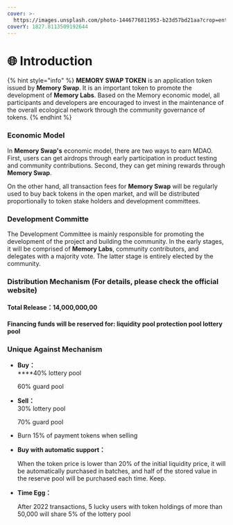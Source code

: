 ```yaml
---
cover: >-
  https://images.unsplash.com/photo-1446776811953-b23d57bd21aa?crop=entropy&cs=srgb&fm=jpg&ixid=MnwxOTcwMjR8MHwxfHNlYXJjaHw5fHxzcGFjZXxlbnwwfHx8fDE2NTIyOTk0MzA&ixlib=rb-1.2.1&q=85
coverY: 1827.8113509192644
---
```


# 🌐 Introduction

{% hint style="info" %}
**MEMORY SWAP TOKEN** is an application token issued by **Memory Swap**. It is an important token to promote the development of **Memory Labs**. Based on the Memory economic model, all participants and developers are encouraged to invest in the maintenance of the overall ecological network through the community governance of tokens.
{% endhint %}

### Economic Model

In **Memory Swap's** economic model, there are two ways to earn MDAO. First, users can get airdrops through early participation in product testing and community contributions. Second, they can get mining rewards through **Memory Swap**.

On the other hand, all transaction fees for **Memory Swap** will be regularly used to buy back tokens in the open market, and will be distributed proportionally to token stake holders and development committees.

### Development Committe

The Development Committee is mainly responsible for promoting the development of the project and building the community. In the early stages, it will be comprised of **Memory Labs**, community contributors, and delegates with a majority vote. The latter stage is entirely elected by the community.

### Distribution Mechanism (For details, please check the official website)

#### Total Release：14,000,000,00

#### Financing funds will be reserved for: liquidity pool protection pool lottery pool&#x20;

####

### Unique Against Mechanism

*   **Buy：**\
    ****40% lottery pool

    60% guard pool
*   **Sell：**\
    30% lottery pool

    70% guard pool
* Burn 15% of payment tokens when selling
*   **Buy with automatic support：**

    When the token price is lower than 20% of the initial liquidity price, it will be automatically purchased in batches, and half of the stored value in the reserve pool will be purchased each time. Keep.
*   **Time Egg：**

    After 2022 transactions, 5 lucky users with token holdings of more than 50,000 will share 5% of the lottery pool
